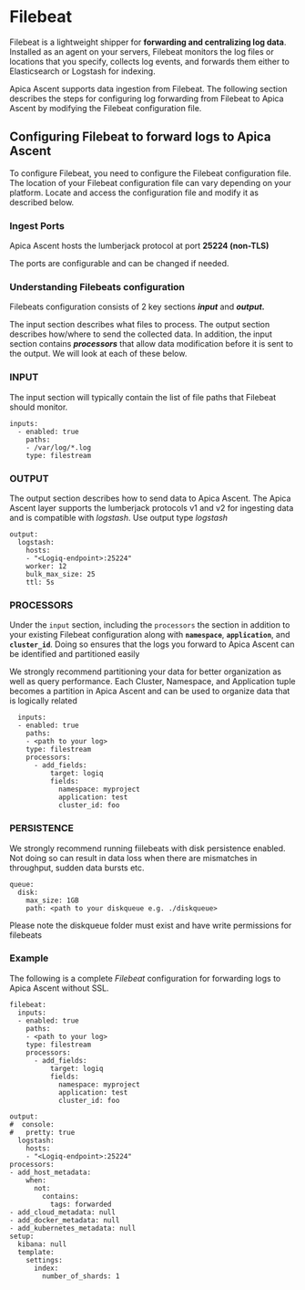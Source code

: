 # Filebeat

Filebeat is a lightweight shipper for **forwarding and centralizing log data**. Installed as an agent on your servers, Filebeat monitors the log files or locations that you specify, collects log events, and forwards them either to Elasticsearch or Logstash for indexing.

Apica Ascent supports data ingestion from Filebeat. The following section describes the steps for configuring log forwarding from Filebeat to Apica Ascent by modifying the Filebeat configuration file.&#x20;

## Configuring Filebeat to forward logs to Apica Ascent

To configure Filebeat, you need to configure the Filebeat configuration file. The location of your Filebeat configuration file can vary depending on your platform. Locate and access the configuration file and modify it as described below.

### Ingest Ports

Apica Ascent hosts the lumberjack protocol at port **25224 (non-TLS)**

The ports are configurable and can be changed if needed.

### Understanding Filebeats configuration

Filebeats configuration consists of 2 key sections _**input**_ and _**output.**_

The input section describes what files to process. The output section describes how/where to send the collected data. In addition, the input section contains _**processors**_ that allow data modification before it is sent to the output. We will look at each of these below.

### INPUT

The input section will typically contain the list of file paths that Filebeat should monitor.

```
inputs:
  - enabled: true
    paths:
    - /var/log/*.log
    type: filestream
```

### OUTPUT

The output section describes how to send data to Apica Ascent. The Apica Ascent layer supports the lumberjack protocols v1 and v2 for ingesting data and is compatible with _logstash_. Use output type _logstash_

```
output:
  logstash:
    hosts:
    - "<Logiq-endpoint>:25224"
    worker: 12
    bulk_max_size: 25
    ttl: 5s
```

### PROCESSORS

Under the `input` section, including the `processors` the section in addition to your existing Filebeat configuration along with **`namespace`**, **`application`**, and **`cluster_id`**. Doing so ensures that the logs you forward to Apica Ascent can be identified and partitioned easily

We strongly recommend partitioning your data for better organization as well as query performance. Each Cluster, Namespace, and Application tuple becomes a partition in Apica Ascent and can be used to organize data that is logically related

```
  inputs:
  - enabled: true
    paths:
    - <path to your log>
    type: filestream
    processors:
      - add_fields:
          target: logiq
          fields:
            namespace: myproject
            application: test
            cluster_id: foo
```

### PERSISTENCE

We strongly recommend running fiilebeats with disk persistence enabled. Not doing so can result in data loss when there are mismatches in throughput, sudden data bursts etc.



```
queue:
  disk:
    max_size: 1GB
    path: <path to your diskqueue e.g. ./diskqueue>
```

Please note the diskqueue folder must exist and have write permissions for filebeats

### Example&#x20;

The following is a complete _Filebeat_ configuration for forwarding logs to Apica Ascent without SSL.&#x20;

```
filebeat:
  inputs:
  - enabled: true
    paths:
    - <path to your log>
    type: filestream
    processors:
      - add_fields:
          target: logiq
          fields:
            namespace: myproject
            application: test
            cluster_id: foo

output:
#  console:
#   pretty: true
  logstash:
    hosts:
    - "<Logiq-endpoint>:25224"
processors:
- add_host_metadata:
    when:
      not:
        contains:
          tags: forwarded
- add_cloud_metadata: null
- add_docker_metadata: null
- add_kubernetes_metadata: null
setup:
  kibana: null
  template:
    settings:
      index:
        number_of_shards: 1
```

###
